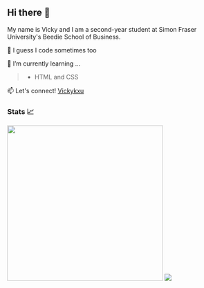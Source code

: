 ## Hi there 👋


My name is Vicky and I am a second-year student at Simon Fraser University's Beedie School of Business. 

🤔 I guess I code sometimes too

🌱 I’m currently learning ...
> - HTML and CSS

📫 Let's connect! [Vickykxu](https://www.linkedin.com/in/vicky-x-28879b176/)

### Stats 📈
<div style = "float: left" >
<img width = "360px" padding = "10px" src="https://github-readme-stats.vercel.app/api/?username=Vickykxu&theme=nightowl" /> 
<img src="https://github-readme-stats.vercel.app/api/top-langs/?username=Vickykxu&theme=nightowl&layout=compact" />
  
<!--
**Vickykxu/vickykxu** is a ✨ _special_ ✨ repository because its `README.md` (this file) appears on your GitHub profile.

Here are some ideas to get you started:

- 🔭 I’m currently working on ...

- 👯 I’m looking to collaborate on ...
- 🤔 I’m looking for help with ...
- 💬 Ask me about ...
- 📫 How to reach me: https://www.linkedin.com/in/vicky-x-28879b176/
- ⚡ Fun fact: ...
-->
